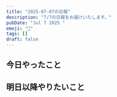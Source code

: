 ```yaml
---
title: "2025-07-07の日報"
description: "7/7の日報をお届けいたします。"
pubDate: "Jul 7 2025 "
emoji: "🦊"
tags: []
draft: false
---
```


## 今日やったこと

## 明日以降やりたいこと
